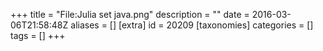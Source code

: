 +++
title = "File:Julia set java.png"
description = ""
date = 2016-03-06T21:58:48Z
aliases = []
[extra]
id = 20209
[taxonomies]
categories = []
tags = []
+++


